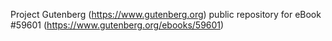 Project Gutenberg (https://www.gutenberg.org) public repository for
eBook #59601 (https://www.gutenberg.org/ebooks/59601)
